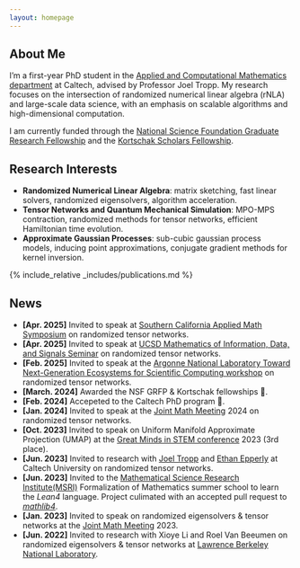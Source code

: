 ```yaml
---
layout: homepage
---
```

<!-- <a href="/blog/" class="btn btn-sm z-depth-0" role="button" style="font-size:20px;">Blog</a> -->

## About Me
I’m a first-year PhD student in the [Applied and Computational Mathematics department](https://www.cms.caltech.edu/academics/grad/grad_acm) at Caltech, advised by Professor Joel Tropp. My research focuses on the intersection of randomized numerical linear algebra (rNLA) and large-scale data science, with an emphasis on scalable algorithms and high-dimensional computation. 

I am currently funded through the [National Science Foundation Graduate Research Fellowship](https://www.nsfgrfp.org) and the      [Kortschak Scholars Fellowship](https://www.cms.caltech.edu/research/kortschak-scholars).

## Research Interests

- **Randomized Numerical Linear Algebra**: matrix sketching, fast linear solvers, randomized eigensolvers, algorithm acceleration.
- **Tensor Networks and Quantum Mechanical Simulation**: MPO-MPS contraction, randomized methods for tensor networks, efficient Hamiltonian time evolution.
- **Approximate Gaussian Processes**: sub-cubic gaussian process models, inducing point approximations, conjugate gradient methods for kernel inversion.
<!-- - **Bayesian Inference**: Approximate Gaussian processes, structured priors and uncertainty quantification in modern machine learning models. -->

{% include_relative _includes/publications.md %}
## News
- **[Apr. 2025]** Invited to speak at [Southern California Applied Math Symposium](https://www.math.uci.edu/node/38364) on randomized tensor networks.
- **[Apr. 2025]** Invited to speak at [UCSD Mathematics of Information, Data, and Signals Seminar](https://sites.google.com/ucsd.edu/ucsd-minds/home) on randomized tensor networks.
- **[Feb. 2025]** Invited to speak at the [Argonne National Laboratory Toward Next-Generation Ecosystems for Scientific Computing workshop](https://events.cels.anl.gov/event/602/registrations/268/) on randomized tensor networks.
- **[March. 2024]** Awarded the NSF GRFP & Kortschak fellowships 🎉.
- **[Feb. 2024]** Accepeted to the Caltech PhD program 🎉.
- **[Jan. 2024]** Invited to speak at the [Joint Math Meeting](https://jointmathematicsmeetings.org/jmm) 2024 on randomized tensor networks.
- **[Oct. 2023]** Invited to speak on Uniform Manifold Approximate Projection (UMAP) at the [Great Minds in STEM conference](https://greatmindsinstem.org/) 2023 (3rd place).
- **[Jun. 2023]** Invited to research with [Joel Tropp](https://tropp.caltech.edu/) and [Ethan Epperly](https://www.ethanepperly.com) at Caltech University on randomized tensor networks.
- **[Jun. 2023]** Invited to the [Mathematical Science Research Institute(MSRI)](https://www.slmath.org) Formalization of Mathematics summer school to learn the *Lean4* language. Project culimated with an accepted pull request to [*mathlib4*](https://github.com/leanprover-community/mathlib4).
- **[Jan. 2023]** Invited to speak on randomized eigensolvers & tensor networks at the [Joint Math Meeting](https://jointmathematicsmeetings.org/jmm) 2023.
- **[Jun. 2022]** Invited to research with Xioye Li and Roel Van Beeumen on randomized eigensolvers & tensor networks at [Lawrence Berkeley National Laboratory](https://crd.lbl.gov/divisions/amcr/computational-science-dept/).

<!-- {% include_relative _includes/projects.md %} -->
<!-- {% include_relative _includes/services.md %} -->
